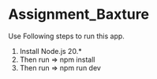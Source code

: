 # Assignment_Baxture

Use Following steps to run this app.
1) Install Node.js 20.* 
2) Then run => npm install
3) Then run => npm run dev